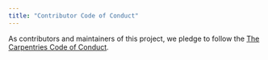 ```yaml
---
title: "Contributor Code of Conduct"
---
```

As contributors and maintainers of this project,
we pledge to follow the [The Carpentries Code of Conduct][coc].

[coc]: https://docs.carpentries.org/topic_folders/policies/code-of-conduct.html
